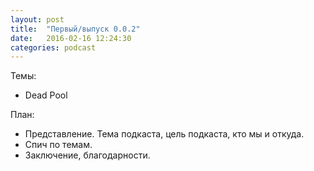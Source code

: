 ```yaml
---
layout: post
title:  "Первый/выпуск 0.0.2"
date:   2016-02-16 12:24:30
categories: podcast
---
```


Темы:

- Dead Pool

План:

- Представление. Тема подкаста, цель подкаста, кто мы и откуда.
- Спич по темам.
- Заключение, благодарности. 

